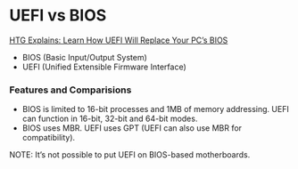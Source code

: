 # UEFI vs BIOS

[HTG Explains: Learn How UEFI Will Replace Your PC’s BIOS](http://www.howtogeek.com/56958/)

* BIOS (Basic Input/Output System)
* UEFI (Unified Extensible Firmware Interface)

### Features and Comparisions

* BIOS is limited to 16-bit processes and 1MB of memory addressing. UEFI can function in 16-bit, 32-bit and 64-bit modes.
* BIOS uses MBR. UEFI uses GPT (UEFI can also use MBR for compatibility).

NOTE: It’s not possible to put UEFI on BIOS-based motherboards.